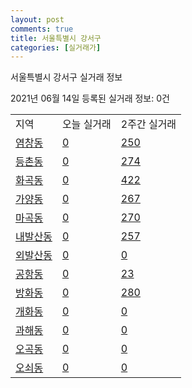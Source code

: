 ```yaml
---
layout: post
comments: true
title: 서울특별시 강서구
categories: [실거래가]
---
```


서울특별시 강서구 실거래 정보

2021년 06월 14일 등록된 실거래 정보: 0건


<table class="sortable">
  <tr>
    <td>지역</td>
    <td>오늘 실거래</td>
    <td>2주간 실거래</td>
  </tr>

  
  <tr class="item">
    <td><a href="1150010100.html">염창동</a></td>
    <td><a href="1150010100.html">0</a></td>
    <td><a href="1150010100.html">250</a></td>
  </tr>
    

  <tr class="item">
    <td><a href="1150010200.html">등촌동</a></td>
    <td><a href="1150010200.html">0</a></td>
    <td><a href="1150010200.html">274</a></td>
  </tr>
    

  <tr class="item">
    <td><a href="1150010300.html">화곡동</a></td>
    <td><a href="1150010300.html">0</a></td>
    <td><a href="1150010300.html">422</a></td>
  </tr>
    

  <tr class="item">
    <td><a href="1150010400.html">가양동</a></td>
    <td><a href="1150010400.html">0</a></td>
    <td><a href="1150010400.html">267</a></td>
  </tr>
    

  <tr class="item">
    <td><a href="1150010500.html">마곡동</a></td>
    <td><a href="1150010500.html">0</a></td>
    <td><a href="1150010500.html">270</a></td>
  </tr>
    

  <tr class="item">
    <td><a href="1150010600.html">내발산동</a></td>
    <td><a href="1150010600.html">0</a></td>
    <td><a href="1150010600.html">257</a></td>
  </tr>
    

  <tr class="item">
    <td><a href="1150010700.html">외발산동</a></td>
    <td><a href="1150010700.html">0</a></td>
    <td><a href="1150010700.html">0</a></td>
  </tr>
    

  <tr class="item">
    <td><a href="1150010800.html">공항동</a></td>
    <td><a href="1150010800.html">0</a></td>
    <td><a href="1150010800.html">23</a></td>
  </tr>
    

  <tr class="item">
    <td><a href="1150010900.html">방화동</a></td>
    <td><a href="1150010900.html">0</a></td>
    <td><a href="1150010900.html">280</a></td>
  </tr>
    

  <tr class="item">
    <td><a href="1150011000.html">개화동</a></td>
    <td><a href="1150011000.html">0</a></td>
    <td><a href="1150011000.html">0</a></td>
  </tr>
    

  <tr class="item">
    <td><a href="1150011100.html">과해동</a></td>
    <td><a href="1150011100.html">0</a></td>
    <td><a href="1150011100.html">0</a></td>
  </tr>
    

  <tr class="item">
    <td><a href="1150011200.html">오곡동</a></td>
    <td><a href="1150011200.html">0</a></td>
    <td><a href="1150011200.html">0</a></td>
  </tr>
    

  <tr class="item">
    <td><a href="1150011300.html">오쇠동</a></td>
    <td><a href="1150011300.html">0</a></td>
    <td><a href="1150011300.html">0</a></td>
  </tr>
    


</table>
    